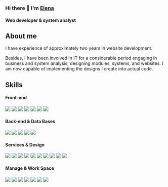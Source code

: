 ### Hi there 👋 I'm [Elena](https://avbmoons.github.io/)
<h4> Web developer & system analyst</h4>
  <h2>About me</h2>
  <p> I have experience of approximately two years in website development.</p>
  <p>Besides, I have been involved in IT for a considerable period engaging in business and system analysis, designing modules, systems, and websites. I am now capable of implementing the designs I create into actual code.</p>
  <h2>Skills</h2>
  <h4>Front-end</h4>
  <a href="HTML5"><img src="https://img.shields.io/badge/html5-%23E34F26.svg?style=for-the-badge&logo=html5&logoColor=white"/></a>
  <a href="CSS3"><img src="https://img.shields.io/badge/css3-%231572B6.svg?style=for-the-badge&logo=css3&logoColor=white"/></a>
  <a href="SASS"><img src="https://img.shields.io/badge/SASS-hotpink.svg?style=for-the-badge&logo=SASS&logoColor=white"/></a>
  <a href="JavaScript"><img src="https://img.shields.io/badge/javascript-%23323330.svg?style=for-the-badge&logo=javascript&logoColor=%23F7DF1E"/></a>
  <a href="Vue.js"><img src="https://img.shields.io/badge/vuejs-%2335495e.svg?style=for-the-badge&logo=vuedotjs&logoColor=%234FC08D"/></a>
  <a href="React"><img src="https://img.shields.io/badge/react-%2320232a.svg?style=for-the-badge&logo=react&logoColor=%2361DAFB"/></a>
  <a href="Redux"><img src="https://img.shields.io/badge/redux-%23593d88.svg?style=for-the-badge&logo=redux&logoColor=white"/></a>
  <h4>Back-end & Data Bases</h4>
  <a href="PHP"><img src="https://img.shields.io/badge/php-%23777BB4.svg?style=for-the-badge&logo=php&logoColor=white"/></a>
  <a href="Laravel"><img src="https://img.shields.io/badge/laravel-%23FF2D20.svg?style=for-the-badge&logo=laravel&logoColor=white"/></a>
  <a href="MySQL"><img src="https://img.shields.io/badge/mysql-%2300f.svg?style=for-the-badge&logo=mysql&logoColor=white"/></a>
  <a href="Postgres"><img src="https://img.shields.io/badge/postgres-%23316192.svg?style=for-the-badge&logo=postgresql&logoColor=white"/></a>
  <a href="SQLite"><img src="https://img.shields.io/badge/sqlite-%2307405e.svg?style=for-the-badge&logo=sqlite&logoColor=white"/></a>
  <h4>Services & Design</h4>
  <a href="Visual Studio Code"><img src="https://img.shields.io/badge/Visual%20Studio%20Code-0078d7.svg?style=for-the-badge&logo=visual-studio-code&logoColor=white"/></a>
  <a href="GitHub"><img src="https://img.shields.io/badge/github-%23121011.svg?style=for-the-badge&logo=github&logoColor=white"/></a>
  <a href="Docker"><img src="https://img.shields.io/badge/docker-%230db7ed.svg?style=for-the-badge&logo=docker&logoColor=white"/></a>
  <a href="Ubuntu"><img src="https://img.shields.io/badge/Ubuntu-E95420?style=for-the-badge&logo=ubuntu&logoColor=white"/></a>
  <a href="Linux"><img src="https://img.shields.io/badge/Linux-FCC624?style=for-the-badge&logo=linux&logoColor=black"/></a>
  <a href="NodeJS"><img src="https://img.shields.io/badge/node.js-6DA55F?style=for-the-badge&logo=node.js&logoColor=white"/></a>
  <a href="NPM"><img src="https://img.shields.io/badge/NPM-%23CB3837.svg?style=for-the-badge&logo=npm&logoColor=white"/></a>
  <a href="Postman"><img src="https://img.shields.io/badge/Postman-FF6C37?style=for-the-badge&logo=postman&logoColor=white"/></a>
  <a href="Bootstrap"><img src="https://img.shields.io/badge/bootstrap-%238511FA.svg?style=for-the-badge&logo=bootstrap&logoColor=white"/></a>
  <a href="Figma"><img src="
![Figma](https://img.shields.io/badge/figma-%23F24E1E.svg?style=for-the-badge&logo=figma&logoColor=white
"/></a>
<h4>Manage & Work Space</h4>
  <a href="Confluence"><img src="https://img.shields.io/badge/confluence-%23172BF4.svg?style=for-the-badge&logo=confluence&logoColor=white"/></a>
  <a href="Jira"><img src="https://img.shields.io/badge/jira-%230A0FFF.svg?style=for-the-badge&logo=jira&logoColor=white"/></a>
  <a href="Trello"><img src="https://img.shields.io/badge/Trello-%23026AA7.svg?style=for-the-badge&logo=Trello&logoColor=white"/></a>
  <a href="Zoom"><img src="https://img.shields.io/badge/Zoom-2D8CFF?style=for-the-badge&logo=zoom&logoColor=white"/></a>
  <a href="Discord"><img src="https://img.shields.io/badge/Discord-%235865F2.svg?style=for-the-badge&logo=discord&logoColor=white"/></a>
  <a href="Telegram"><img src="https://img.shields.io/badge/Telegram-2CA5E0?style=for-the-badge&logo=telegram&logoColor=white"/></a>
  <a href="Skype"><img src="https://img.shields.io/badge/Skype-%2300AFF0.svg?style=for-the-badge&logo=Skype&logoColor=white"/></a>

<!--
**avbmoons/avbmoons** is a ✨ _special_ ✨ repository because its `README.md` (this file) appears on your GitHub profile.

Here are some ideas to get you started:

- 🔭 I’m currently working on ...
- 🌱 I’m currently learning ...
- 👯 I’m looking to collaborate on ...
- 🤔 I’m looking for help with ...
- 💬 Ask me about ...
- 📫 How to reach me: ...
- 😄 Pronouns: ...
- ⚡ Fun fact: ...
-->
